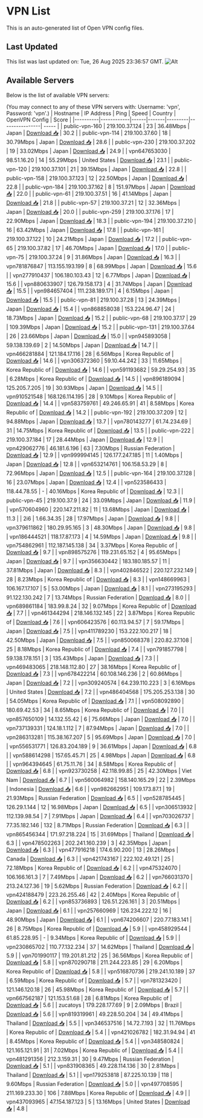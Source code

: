 # VPN List

This is an auto-generated list of Open VPN config files.

## Last Updated

This list was last updated on: Tue, 26 Aug 2025 23:36:57 GMT.
![Alt](https://repobeats.axiom.co/api/embed/186b98318ef1479477931607c1ad7d823f12451f.svg "Repobeats analytics image")

## Available Servers

Below is the list of available VPN servers:

(You may connect to any of these VPN servers with: Username: 'vpn', Password: 'vpn'.)
| Hostname | IP Address | Ping | Speed | Country | OpenVPN Config | Score |
|----------|------------|------|-------|---------|----------------| ----- |
| public-vpn-160 | 219.100.37.124 | 23 | 36.48Mbps | Japan | [Download 📥](./configs/server_0_JP.ovpn) | 30.2 |
| public-vpn-114 | 219.100.37.60 | 18 | 30.79Mbps | Japan | [Download 📥](./configs/server_1_JP.ovpn) | 28.6 |
| public-vpn-230 | 219.100.37.202 | 19 | 33.02Mbps | Japan | [Download 📥](./configs/server_2_JP.ovpn) | 24.9 |
| vpn647653030 | 98.51.16.20 | 14 | 55.29Mbps | United States | [Download 📥](./configs/server_3_US.ovpn) | 23.1 |
| public-vpn-120 | 219.100.37.101 | 21 | 39.15Mbps | Japan | [Download 📥](./configs/server_4_JP.ovpn) | 22.8 |
| public-vpn-158 | 219.100.37.123 | 12 | 22.50Mbps | Japan | [Download 📥](./configs/server_5_JP.ovpn) | 22.8 |
| public-vpn-184 | 219.100.37.162 | 8 | 151.97Mbps | Japan | [Download 📥](./configs/server_6_JP.ovpn) | 22.0 |
| public-vpn-61 | 219.100.37.51 | 16 | 41.14Mbps | Japan | [Download 📥](./configs/server_7_JP.ovpn) | 21.8 |
| public-vpn-57 | 219.100.37.21 | 12 | 32.36Mbps | Japan | [Download 📥](./configs/server_8_JP.ovpn) | 20.0 |
| public-vpn-259 | 219.100.37.176 | 17 | 22.90Mbps | Japan | [Download 📥](./configs/server_9_JP.ovpn) | 18.3 |
| public-vpn-194 | 219.100.37.210 | 16 | 63.42Mbps | Japan | [Download 📥](./configs/server_10_JP.ovpn) | 17.8 |
| public-vpn-161 | 219.100.37.122 | 10 | 24.21Mbps | Japan | [Download 📥](./configs/server_11_JP.ovpn) | 17.2 |
| public-vpn-65 | 219.100.37.82 | 17 | 46.70Mbps | Japan | [Download 📥](./configs/server_12_JP.ovpn) | 17.0 |
| public-vpn-75 | 219.100.37.24 | 9 | 31.86Mbps | Japan | [Download 📥](./configs/server_13_JP.ovpn) | 16.3 |
| vpn781876847 | 113.155.193.199 | 8 | 68.99Mbps | Japan | [Download 📥](./configs/server_14_JP.ovpn) | 15.6 |
| vpn277910437 | 106.180.103.43 | 12 | 6.77Mbps | Japan | [Download 📥](./configs/server_15_JP.ovpn) | 15.6 |
| vpn880633907 | 126.79.158.173 | 4 | 31.74Mbps | Japan | [Download 📥](./configs/server_16_JP.ovpn) | 15.5 |
| vpn984657404 | 111.238.189.171 | 4 | 6.15Mbps | Japan | [Download 📥](./configs/server_17_JP.ovpn) | 15.5 |
| public-vpn-81 | 219.100.37.28 | 13 | 24.39Mbps | Japan | [Download 📥](./configs/server_18_JP.ovpn) | 15.4 |
| vpn868858038 | 153.224.96.47 | 24 | 18.73Mbps | Japan | [Download 📥](./configs/server_19_JP.ovpn) | 15.2 |
| public-vpn-68 | 219.100.37.17 | 29 | 109.39Mbps | Japan | [Download 📥](./configs/server_20_JP.ovpn) | 15.2 |
| public-vpn-131 | 219.100.37.64 | 26 | 23.66Mbps | Japan | [Download 📥](./configs/server_21_JP.ovpn) | 15.0 |
| vpn945893058 | 59.138.139.69 | 2 | 14.50Mbps | Japan | [Download 📥](./configs/server_22_JP.ovpn) | 14.7 |
| vpn466281884 | 121.184.17.116 | 28 | 6.56Mbps | Korea Republic of | [Download 📥](./configs/server_23_KR.ovpn) | 14.6 |
| vpn306372360 | 59.10.44.242 | 33 | 11.65Mbps | Korea Republic of | [Download 📥](./configs/server_24_KR.ovpn) | 14.6 |
| vpn591193682 | 59.29.254.93 | 35 | 6.28Mbps | Korea Republic of | [Download 📥](./configs/server_25_KR.ovpn) | 14.5 |
| vpn896189094 | 125.205.7.205 | 19 | 30.93Mbps | Japan | [Download 📥](./configs/server_26_JP.ovpn) | 14.5 |
| vpn910521548 | 168.126.114.195 | 28 | 9.10Mbps | Korea Republic of | [Download 📥](./configs/server_27_KR.ovpn) | 14.4 |
| vpn583759761 | 49.246.65.91 | 41 | 8.58Mbps | Korea Republic of | [Download 📥](./configs/server_28_KR.ovpn) | 14.2 |
| public-vpn-192 | 219.100.37.209 | 12 | 94.88Mbps | Japan | [Download 📥](./configs/server_29_JP.ovpn) | 13.7 |
| vpn780143277 | 61.74.234.69 | 31 | 14.75Mbps | Korea Republic of | [Download 📥](./configs/server_30_KR.ovpn) | 13.5 |
| public-vpn-222 | 219.100.37.184 | 17 | 28.44Mbps | Japan | [Download 📥](./configs/server_31_JP.ovpn) | 12.9 |
| vpn429062776 | 46.181.6.196 | 63 | 7.30Mbps | Russian Federation | [Download 📥](./configs/server_32_RU.ovpn) | 12.9 |
| vpn999994145 | 126.177.247.185 | 11 | 1.40Mbps | Japan | [Download 📥](./configs/server_33_JP.ovpn) | 12.8 |
| vpn653214761 | 106.158.53.29 | 8 | 72.96Mbps | Japan | [Download 📥](./configs/server_34_JP.ovpn) | 12.5 |
| public-vpn-164 | 219.100.37.128 | 16 | 23.07Mbps | Japan | [Download 📥](./configs/server_35_JP.ovpn) | 12.4 |
| vpn523586433 | 118.44.78.55 | - | 40.16Mbps | Korea Republic of | [Download 📥](./configs/server_36_KR.ovpn) | 12.3 |
| public-vpn-45 | 219.100.37.9 | 24 | 33.09Mbps | Japan | [Download 📥](./configs/server_37_JP.ovpn) | 11.9 |
| vpn570604960 | 220.147.211.82 | 11 | 13.68Mbps | Japan | [Download 📥](./configs/server_38_JP.ovpn) | 11.3 |
| 2i6 | 1.66.34.35 | 28 | 17.97Mbps | Japan | [Download 📥](./configs/server_39_JP.ovpn) | 9.8 |
| vpn379611862 | 180.29.95.165 | 3 | 48.30Mbps | Japan | [Download 📥](./configs/server_40_JP.ovpn) | 9.8 |
| vpn186444521 | 118.17.87.173 | 4 | 14.59Mbps | Japan | [Download 📥](./configs/server_41_JP.ovpn) | 9.8 |
| vpn754862961 | 112.187.145.138 | 34 | 3.37Mbps | Korea Republic of | [Download 📥](./configs/server_42_KR.ovpn) | 9.7 |
| vpn898575276 | 119.231.65.152 | 4 | 95.65Mbps | Japan | [Download 📥](./configs/server_43_JP.ovpn) | 9.7 |
| vpn356630442 | 183.180.185.57 | 11 | 37.81Mbps | Japan | [Download 📥](./configs/server_44_JP.ovpn) | 8.3 |
| vpn402846522 | 220.127.232.149 | 28 | 8.23Mbps | Korea Republic of | [Download 📥](./configs/server_45_KR.ovpn) | 8.3 |
| vpn148669963 | 106.167.17.107 | 5 | 53.00Mbps | Japan | [Download 📥](./configs/server_46_JP.ovpn) | 8.1 |
| vpn273195293 | 91.122.130.242 | 7 | 13.74Mbps | Russian Federation | [Download 📥](./configs/server_47_RU.ovpn) | 8.0 |
| vpn689861184 | 183.99.8.24 | 32 | 9.07Mbps | Korea Republic of | [Download 📥](./configs/server_48_KR.ovpn) | 7.7 |
| vpn461344294 | 218.146.132.145 | 22 | 3.87Mbps | Korea Republic of | [Download 📥](./configs/server_49_KR.ovpn) | 7.6 |
| vpn606423576 | 60.113.94.57 | 7 | 59.17Mbps | Japan | [Download 📥](./configs/server_50_JP.ovpn) | 7.5 |
| vpn411789230 | 153.222.100.217 | 18 | 42.50Mbps | Japan | [Download 📥](./configs/server_51_JP.ovpn) | 7.5 |
| vpn850068378 | 220.82.37.108 | 25 | 8.18Mbps | Korea Republic of | [Download 📥](./configs/server_52_KR.ovpn) | 7.4 |
| vpn791857798 | 59.138.178.151 | 3 | 135.43Mbps | Japan | [Download 📥](./configs/server_53_JP.ovpn) | 7.3 |
| vpn469483065 | 218.148.112.80 | 27 | 38.16Mbps | Korea Republic of | [Download 📥](./configs/server_54_KR.ovpn) | 7.3 |
| vpn678422214 | 60.108.146.236 | 2 | 60.86Mbps | Japan | [Download 📥](./configs/server_55_JP.ovpn) | 7.2 |
| vpn309240574 | 64.239.110.223 | 3 | 6.16Mbps | United States | [Download 📥](./configs/server_56_US.ovpn) | 7.2 |
| vpn486404568 | 175.205.253.138 | 30 | 54.05Mbps | Korea Republic of | [Download 📥](./configs/server_57_KR.ovpn) | 7.1 |
| vpn508092890 | 180.69.42.53 | 34 | 8.65Mbps | Korea Republic of | [Download 📥](./configs/server_58_KR.ovpn) | 7.0 |
| vpn857650109 | 14.132.55.42 | 6 | 75.66Mbps | Japan | [Download 📥](./configs/server_59_JP.ovpn) | 7.0 |
| vpn737139331 | 124.18.1.112 | 7 | 87.94Mbps | Japan | [Download 📥](./configs/server_60_JP.ovpn) | 7.0 |
| vpn286313281 | 115.38.167.207 | 5 | 95.69Mbps | Japan | [Download 📥](./configs/server_61_JP.ovpn) | 7.0 |
| vpn556531771 | 126.83.204.189 | 9 | 36.61Mbps | Japan | [Download 📥](./configs/server_62_JP.ovpn) | 6.8 |
| vpn588614298 | 157.65.45.71 | 25 | 4.98Mbps | Japan | [Download 📥](./configs/server_63_JP.ovpn) | 6.8 |
| vpn964394645 | 61.75.11.76 | 34 | 8.58Mbps | Korea Republic of | [Download 📥](./configs/server_64_KR.ovpn) | 6.8 |
| vpn923730258 | 42.118.99.85 | 25 | 42.30Mbps | Viet Nam | [Download 📥](./configs/server_65_VN.ovpn) | 6.7 |
| vpn560064982 | 158.140.165.29 | 22 | 2.39Mbps | Indonesia | [Download 📥](./configs/server_66_ID.ovpn) | 6.6 |
| vpn982662951 | 109.173.87.1 | 19 | 21.93Mbps | Russian Federation | [Download 📥](./configs/server_67_RU.ovpn) | 6.5 |
| vpn528785445 | 126.29.1.144 | 12 | 16.98Mbps | Japan | [Download 📥](./configs/server_68_JP.ovpn) | 6.5 |
| vpn306513932 | 112.139.98.54 | 7 | 7.91Mbps | Japan | [Download 📥](./configs/server_69_JP.ovpn) | 6.4 |
| vpn703026737 | 77.35.182.146 | 132 | 8.71Mbps | Russian Federation | [Download 📥](./configs/server_70_RU.ovpn) | 6.3 |
| vpn865456344 | 171.97.218.224 | 15 | 31.69Mbps | Thailand | [Download 📥](./configs/server_71_TH.ovpn) | 6.3 |
| vpn478502263 | 202.241.160.239 | 3 | 42.35Mbps | Japan | [Download 📥](./configs/server_72_JP.ovpn) | 6.3 |
| vpn477916218 | 174.6.90.200 | 13 | 28.26Mbps | Canada | [Download 📥](./configs/server_73_CA.ovpn) | 6.3 |
| vpn421743167 | 222.102.49.121 | 25 | 72.18Mbps | Korea Republic of | [Download 📥](./configs/server_74_KR.ovpn) | 6.2 |
| vpn475324070 | 106.166.161.3 | 7 | 7.49Mbps | Japan | [Download 📥](./configs/server_75_JP.ovpn) | 6.2 |
| vpn766031370 | 213.24.127.36 | 19 | 5.62Mbps | Russian Federation | [Download 📥](./configs/server_76_RU.ovpn) | 6.2 |
| vpn424188479 | 223.26.255.46 | 42 | 2.40Mbps | Korea Republic of | [Download 📥](./configs/server_77_KR.ovpn) | 6.2 |
| vpn853736893 | 126.51.226.161 | 3 | 20.51Mbps | Japan | [Download 📥](./configs/server_78_JP.ovpn) | 6.1 |
| vpn257660969 | 126.234.222.12 | 16 | 48.90Mbps | Japan | [Download 📥](./configs/server_79_JP.ovpn) | 6.1 |
| vpn674206607 | 220.77.183.141 | 26 | 8.75Mbps | Korea Republic of | [Download 📥](./configs/server_80_KR.ovpn) | 5.9 |
| vpn458929544 | 61.85.228.95 | - | 9.34Mbps | Korea Republic of | [Download 📥](./configs/server_81_KR.ovpn) | 5.9 |
| vpn230865702 | 110.77.132.234 | 37 | 14.62Mbps | Thailand | [Download 📥](./configs/server_82_TH.ovpn) | 5.9 |
| vpn701990117 | 119.201.81.212 | 25 | 36.56Mbps | Korea Republic of | [Download 📥](./configs/server_83_KR.ovpn) | 5.8 |
| vpn870290718 | 211.244.223.85 | 29 | 6.20Mbps | Korea Republic of | [Download 📥](./configs/server_84_KR.ovpn) | 5.8 |
| vpn516870736 | 219.241.10.189 | 37 | 6.59Mbps | Korea Republic of | [Download 📥](./configs/server_85_KR.ovpn) | 5.7 |
| vpn781323420 | 121.146.120.18 | 26 | 45.98Mbps | Korea Republic of | [Download 📥](./configs/server_86_KR.ovpn) | 5.7 |
| vpn667562187 | 121.153.51.68 | 28 | 6.81Mbps | Korea Republic of | [Download 📥](./configs/server_87_KR.ovpn) | 5.6 |
| zucatoys | 179.228.177.69 | 9 | 2.09Mbps | Brazil | [Download 📥](./configs/server_88_BR.ovpn) | 5.6 |
| vpn819319961 | 49.228.50.204 | 34 | 49.41Mbps | Thailand | [Download 📥](./configs/server_89_TH.ovpn) | 5.5 |
| vpn346537516 | 14.72.7.193 | 32 | 11.76Mbps | Korea Republic of | [Download 📥](./configs/server_90_KR.ovpn) | 5.4 |
| vpn421026782 | 182.31.94.94 | 41 | 8.45Mbps | Korea Republic of | [Download 📥](./configs/server_91_KR.ovpn) | 5.4 |
| vpn348580824 | 121.165.121.91 | 31 | 7.02Mbps | Korea Republic of | [Download 📥](./configs/server_92_KR.ovpn) | 5.4 |
| vpn481291356 | 212.3.159.31 | 30 | 9.47Mbps | Russian Federation | [Download 📥](./configs/server_93_RU.ovpn) | 5.1 |
| vpn831908365 | 49.228.114.136 | 30 | 2.81Mbps | Thailand | [Download 📥](./configs/server_94_TH.ovpn) | 5.1 |
| vpn179253818 | 87.225.10.139 | 118 | 9.60Mbps | Russian Federation | [Download 📥](./configs/server_95_RU.ovpn) | 5.0 |
| vpn497708595 | 211.169.233.30 | 106 | 7.88Mbps | Korea Republic of | [Download 📥](./configs/server_96_KR.ovpn) | 4.9 |
| vpn437093965 | 47.154.187.123 | 5 | 13.16Mbps | United States | [Download 📥](./configs/server_97_US.ovpn) | 4.8 |
